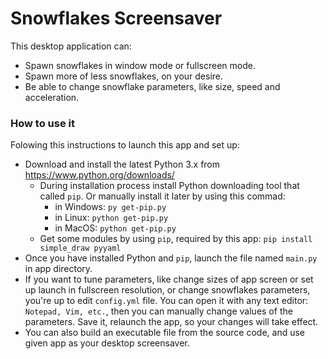# Snowflakes Screensaver

This desktop application can:

- Spawn snowflakes in window mode or fullscreen mode.
- Spawn more of less snowflakes, on your desire.
- Be able to change snowflake parameters, like size, speed and acceleration.

### How to use it

Folowing this instructions to launch this app and set up:

- Download and install the latest Python 3.x from https://www.python.org/downloads/
    - During installation process install Python downloading tool that called `pip`. Or manually install it later by using this commad:
        - in Windows:
            `py get-pip.py`
        - in Linux:
            `python get-pip.py`
        - in MacOS:
            `python get-pip.py`
    - Get some modules by using `pip`, required by this app:
        `pip install simple_draw pyyaml`
- Once you have installed Python and `pip`, launch the file named `main.py` in app directory.
- If you want to tune parameters, like change sizes of app screen or set up launch in fullscreen resolution, or change snowflakes parameters, you're up to edit `config.yml` file. You can open it with any text editor: `Notepad, Vim, etc.`, then you can manually change values of the parameters. Save it, relaunch the app, so your changes will take effect.
- You can also build an executable file from the source code, and use given app as your desktop screensaver.